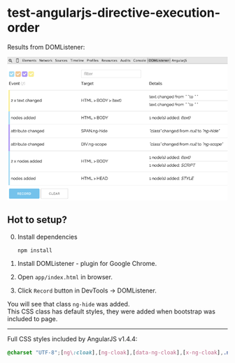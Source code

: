 # test-angularjs-directive-execution-order

Results from DOMListener:

![](screenshots/devtools-dom-listener.png)

## Hot to setup?

0. Install dependencies
    
    ```
    npm install
    ```

1. Install DOMListener - plugin for Google Chrome.
2. Open `app/index.html` in browser.
3. Click `Record` button in DevTools -> DOMListener.

You will see that class `ng-hide` was added.<br />
This CSS class has default styles, they were added when bootstrap was included to page.

---

Full CSS styles included by AngularJS v1.4.4:

```css
@charset "UTF-8";[ng\:cloak],[ng-cloak],[data-ng-cloak],[x-ng-cloak],.ng-cloak,.x-ng-cloak,.ng-hide:not(.ng-hide-animate){display:none !important;}ng\:form{display:block;}.ng-animate-shim{visibility:hidden;}.ng-anchor{position:absolute;}
```

